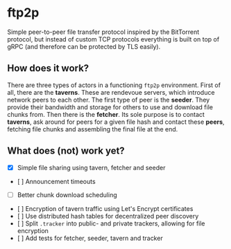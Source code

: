 # ftp2p

Simple peer-to-peer file transfer protocol inspired by the BitTorrent protocol, but instead of custom TCP protocols everything is built on top of gRPC (and therefore can be protected by TLS easily).

## How does it work?

There are three types of actors in a functioning `ftp2p` environment. First of all, there are the **taverns**. These are rendevoue servers, which introduce network peers to each other. The first type of peer is the **seeder**. They provide their bandwidth and storage for others to use and download file chunks from. Then there is the **fetcher**. Its sole purpose is to contact **taverns**, ask around for peers for a given file hash and contact these **peers**, fetching file chunks and assembling the final file at the end.

## What does (not) work yet?

- [x] Simple file sharing using tavern, fetcher and seeder
- [ ] Announcement timeouts
- [ ] Better chunk download scheduling
- [ ] Encryption of tavern traffic using Let's Encrypt certificates
- [ ] Use distributed hash tables for decentralized peer discovery
- [ ] Split `.tracker` into public- and private trackers, allowing for file encryption
- [ ] Add tests for fetcher, seeder, tavern and tracker